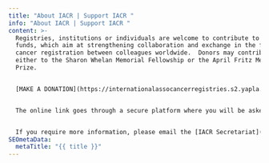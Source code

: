 ```yaml
---
title: "About IACR | Support IACR "
info: "About IACR | Support IACR "
content: >-
  Registries, institutions or individuals are welcome to contribute to IACR
  funds, which aim at strengthening collaboration and exchange in the field of
  cancer registration between colleagues worldwide.  Donors may contribute to
  either to the Sharon Whelan Memorial Fellowship or the April Fritz Memorial
  Prize. 


  [MAKE A DONATION](https://internationalassocancerregistries.s2.yapla.com/en/campaign-6157/detail/iacr-fellowship-contribution/6157)  


  The online link goes through a secure platform where you will be asked to specify the fellowship fund to donate to.  Receipts are issued at the end of the transaction.  IACR is a registered non-profit association in France. 


  If you require more information, please email the [IACR Secretariat](mailto:IACR@iarc.who.int)
SEOmetaData:
  metaTitle: "{{ title }}"
---
```

